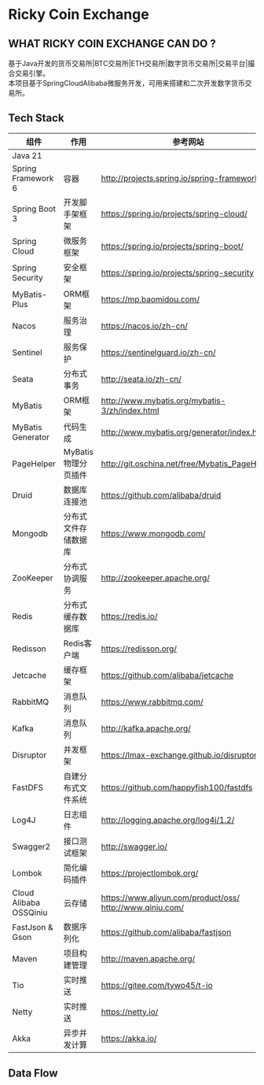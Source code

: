 # Ricky Coin Exchange

## WHAT RICKY COIN EXCHANGE CAN DO ?
基于Java开发的货币交易所|BTC交易所|ETH交易所|数字货币交易所|交易平台|撮合交易引擎。\
本项目基于SpringCloudAlibaba微服务开发，可用来搭建和二次开发数字货币交易所。

## Tech Stack
| 组件                     | 作用       | 参考网站                                                     |
|------------------------|----------| ------------------------------------------------------------ |
| Java 21                |          |                |
| Spring Framework 6     | 容器       | <http://projects.spring.io/spring-framework/>                |
| Spring Boot 3          | 开发脚手架框架  | <https://spring.io/projects/spring-cloud/>                   |
| Spring Cloud           | 微服务框架    | <https://spring.io/projects/spring-boot/>                    |
| Spring Security        | 安全框架     | <https://spring.io/projects/spring-security>                 |
| MyBatis-Plus           | ORM框架    | <https://mp.baomidou.com/>                                   |
| Nacos                  | 服务治理     | https://nacos.io/zh-cn/                                      |
| Sentinel               | 服务保护     | https://sentinelguard.io/zh-cn/                              |
| Seata                  | 分布式事务    | http://seata.io/zh-cn/                                       |
| MyBatis                | ORM框架    | <http://www.mybatis.org/mybatis-3/zh/index.html>             |
| MyBatis Generator      | 代码生成     | <http://www.mybatis.org/generator/index.html>                |
| PageHelper             | MyBatis物理分页插件 | <http://git.oschina.net/free/Mybatis_PageHelper>             |
| Druid                  | 数据库连接池   | <https://github.com/alibaba/druid>                           |
| Mongodb                | 分布式文件存储数据库 | <https://www.mongodb.com/>                                   |
| ZooKeeper              | 分布式协调服务  | <http://zookeeper.apache.org/>                               |
| Redis                  | 分布式缓存数据库 | <https://redis.io/>                                          |
| Redisson               | Redis客户端 | <https://redisson.org/>                                      |
| Jetcache               | 缓存框架     | <https://github.com/alibaba/jetcache>                        |
| RabbitMQ               | 消息队列     | <https://www.rabbitmq.com/>                                  |
| Kafka                  | 消息队列     | <http://kafka.apache.org/>                                   |
| Disruptor              | 并发框架     | <https://lmax-exchange.github.io/disruptor/>                 |
| FastDFS                | 自建分布式文件系统 | <https://github.com/happyfish100/fastdfs>                    |
| Log4J                  | 日志组件     | <http://logging.apache.org/log4j/1.2/>                       |
| Swagger2               | 接口测试框架   | <http://swagger.io/>                                         |
| Lombok                 | 简化编码插件   | <https://projectlombok.org/>                                 |
| Cloud Alibaba OSSQiniu | 云存储      | <https://www.aliyun.com/product/oss/> <http://www.qiniu.com/> |
| FastJson & Gson        | 数据序列化    | <https://github.com/alibaba/fastjson>                        |
| Maven                  | 项目构建管理   | <http://maven.apache.org/>                                   |
| Tio                    | 实时推送     | <https://gitee.com/tywo45/t-io>                              |
| Netty                  | 实时推送     | https://netty.io/                                            |
| Akka                   | 异步并发计算   | https://akka.io/                                             |


## Data Flow